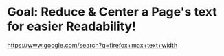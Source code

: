 # Goal: Reduce & Center a Page's text for easier Readability!
https://www.google.com/search?q=firefox+max+text+width
